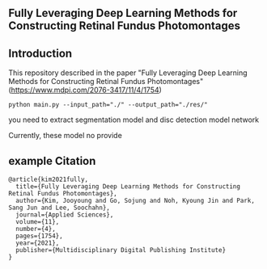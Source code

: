 Fully Leveraging Deep Learning Methods for Constructing Retinal Fundus Photomontages
---

Introduction
---
This repository described in the paper "Fully Leveraging Deep Learning Methods for Constructing Retinal Fundus Photomontages" (https://www.mdpi.com/2076-3417/11/4/1754)
```
python main.py --input_path="./" --output_path="./res/"
```
you need to extract segmentation model and disc detection model network

Currently, these model no provide

example
Citation
---
```
@article{kim2021fully,
  title={Fully Leveraging Deep Learning Methods for Constructing Retinal Fundus Photomontages},
  author={Kim, Jooyoung and Go, Sojung and Noh, Kyoung Jin and Park, Sang Jun and Lee, Soochahn},
  journal={Applied Sciences},
  volume={11},
  number={4},
  pages={1754},
  year={2021},
  publisher={Multidisciplinary Digital Publishing Institute}
}
```
